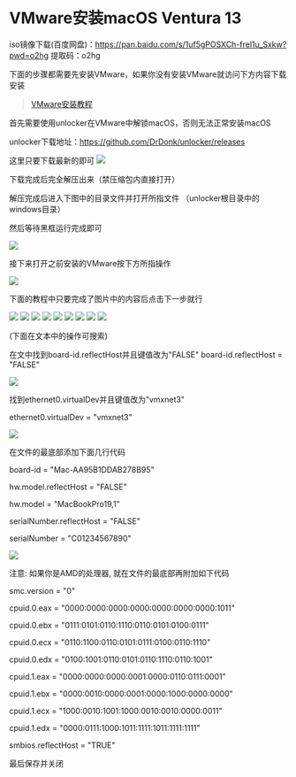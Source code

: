 # VMware安装macOS Ventura 13

iso镜像下载(百度网盘)：https://pan.baidu.com/s/1uf5gPOSXCh-frel1u_Sxkw?pwd=o2hg 
提取码：o2hg

下面的步骤都需要先安装VMware，如果你没有安装VMware就访问下方内容下载安装

> [VMware安装教程](VMware.md)

首先需要使用unlocker在VMware中解锁macOS，否则无法正常安装macOS

unlocker下载地址：https://github.com/DrDonk/unlocker/releases

这里只要下载最新的即可
![](../image/mac/mac0.png)

下载完成后完全解压出来（禁压缩包内直接打开）

解压完成后进入下图中的目录文件并打开所指文件
（unlocker根目录中的windows目录）

然后等待黑框运行完成即可

![](../image/mac/mac00.png)

接下来打开之前安装的VMware按下方所指操作

![](../.gitbook/assets/XSM9Y.png)

下面的教程中只要完成了图片中的内容后点击下一步就行

![](../.gitbook/assets/9CGM.png )
![](../.gitbook/assets/9B67SUG.png )
![](../image/mac/mac1.png)
![](../image/mac/mac2.png)
![](../image/mac/mac3.png)
![](../image/mac/mac4.png)
![](../image/mac/mac5.png)
![](../image/mac/mac6.png)
![](../image/mac/mac7.png)

(下面在文本中的操作可搜索)

在文中找到board-id.reflectHost并且键值改为"FALSE"
board-id.reflectHost = "FALSE"

![](../image/mac/mac8.png)

找到ethernet0.virtualDev并且键值改为"vmxnet3"

ethernet0.virtualDev = "vmxnet3"

![](../image/mac/mac9.png)

在文件的最底部添加下面几行代码

board-id = "Mac-AA95B1DDAB278B95"

hw.model.reflectHost = "FALSE"

hw.model = "MacBookPro19,1"

serialNumber.reflectHost = "FALSE"

serialNumber = "C01234567890"

![](../image/mac/mac10.png)

注意: 如果你是AMD的处理器, 就在文件的最底部再附加如下代码

smc.version = "0"

cpuid.0.eax = "0000:0000:0000:0000:0000:0000:0000:1011"

cpuid.0.ebx = "0111:0101:0110:1110:0110:0101:0100:0111"

cpuid.0.ecx = "0110:1100:0110:0101:0111:0100:0110:1110"

cpuid.0.edx = "0100:1001:0110:0101:0110:1110:0110:1001"

cpuid.1.eax = "0000:0000:0000:0001:0000:0110:0111:0001"

cpuid.1.ebx = "0000:0010:0000:0001:0000:1000:0000:0000"

cpuid.1.ecx = "1000:0010:1001:1000:0010:0010:0000:0011"

cpuid.1.edx = "0000:0111:1000:1011:1111:1011:1111:1111"

smbios.reflectHost = "TRUE"

最后保存并关闭